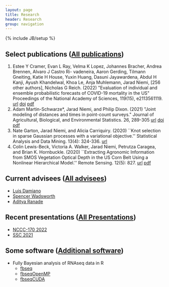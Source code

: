 ```yaml
---
layout: page
title: Research
header: Research
group: navigation
---
```

{% include JB/setup %}

## Select publications ([All publications](publications.html))

1. Estee Y Cramer, Evan L Ray, Velma K Lopez, Johannes Bracher, Andrea Brennen, Alvaro J Castro Ri-
vadeneira, Aaron Gerding, Tilmann Gneiting, Katie H House, Yuxin Huang, Dasuni Jayawardena, Abdul
H Kanji, Ayush Khandelwal, Khoa Le, Anja Muhlemann, Jarad Niemi, [256 other authors], Nicholas G
Reich. (2022) "Evaluation of individual and ensemble probabilistic forecasts of COVID-19 mortality in the
US" Proceedings of the National Academy of Sciences, 119(15), e2113561119.
[url](https://www.pnas.org/doi/10.1073/pnas.2113561119) 
[doi](https://doi.org/10.1073/pnas.2113561119) 
[pdf](papers/Cram_eval_2022.pdf) 
1. Adam Martin-Schwarze*, Jarad Niemi, and Philip Dixon. (2021) "Joint modeling of distances and times in point-count surveys." 
Journal of Agricultural, Biological, and Environmental Statistics. 
26, 289-305
[url](https://link.springer.com/article/10.1007/s13253-021-00437-3) 
[doi](https://doi.org/10.1007/s13253-021-00437-3) 
[pdf](papers/Mart_join_2021.pdf)
1. Nate Garton, Jarad Niemi, and Alicia Carriquiry. (2020) ``Knot selection in sparse Gaussian processes with a variational objective.'' Statistical Analysis and Data Mining. 13(4): 324-336. [url](https://onlinelibrary.wiley.com/doi/full/10.1002/sam.11459)
1. Colin Lewis-Beck, Victoria A. Walker, Jarad Niemi, Petrutza Caragea, and Brian K. Hornbuckle. (2020) ``Extracting Agronomic Information from SMOS Vegetation Optical Depth in the US Corn Belt Using a Nonlinear Hierarchical Model.'' Remote Sensing. 12(5): 827. [url](https://www.mdpi.com/2072-4292/12/5/827) [pdf](papers/Lewi_Walk_Niem_Cara_Horn_extr_2020.pdf)


## Current advisees ([All advisees](students.html))

- [Luis Damiano](https://www.stat.iastate.edu/people/luis-damiano)
- [Spencer Wadsworth](https://www.stat.iastate.edu/people/spencer-wadsworth)
- [Aditya Ranade](https://www.stat.iastate.edu/people/aditya-ranade)

## Recent presentations ([All Presentations](presentations.html))

- [NCCC-170 2022]()
- [SSC 2021](https://github.com/jarad/SSC2021/raw/main/SSC2021.pdf)

## Some software ([Additional software](software.html))

- Fully Bayesian analysis of RNAseq data in R
  - [fbseq](https://github.com/wlandau/fbseq)
  - [fbseqOpenMP](https://github.com/wlandau/fbseqOpenMP)
  - [fbseqCUDA](https://github.com/wlandau/fbseqCUDA)
